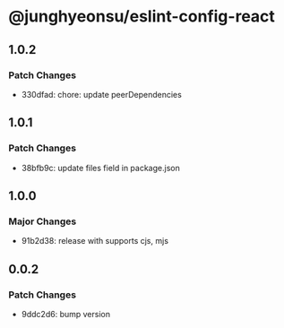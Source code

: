# @junghyeonsu/eslint-config-react

## 1.0.2

### Patch Changes

- 330dfad: chore: update peerDependencies

## 1.0.1

### Patch Changes

- 38bfb9c: update files field in package.json

## 1.0.0

### Major Changes

- 91b2d38: release with supports cjs, mjs

## 0.0.2

### Patch Changes

- 9ddc2d6: bump version
